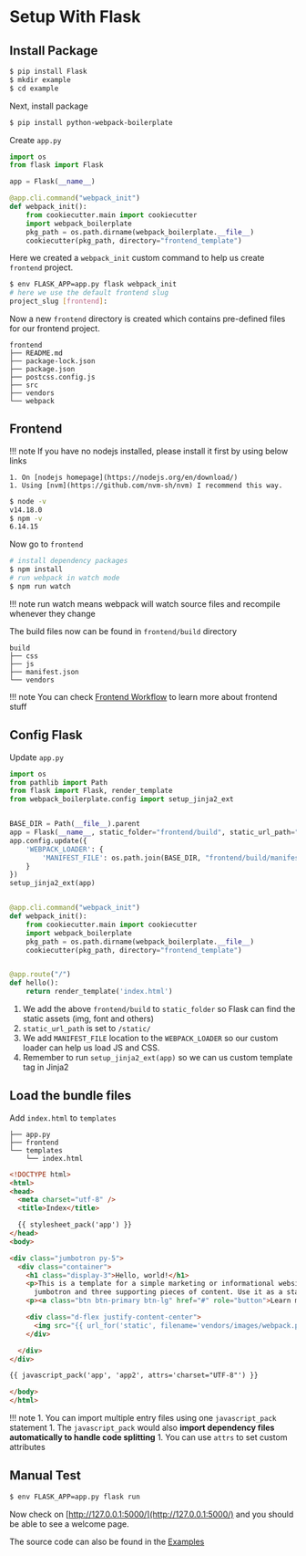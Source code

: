 # Setup With Flask

## Install Package

```bash
$ pip install Flask
$ mkdir example
$ cd example
```

Next, install package

```bash
$ pip install python-webpack-boilerplate
```

Create `app.py`

```python
import os
from flask import Flask

app = Flask(__name__)

@app.cli.command("webpack_init")
def webpack_init():
    from cookiecutter.main import cookiecutter
    import webpack_boilerplate
    pkg_path = os.path.dirname(webpack_boilerplate.__file__)
    cookiecutter(pkg_path, directory="frontend_template")
```

Here we created a `webpack_init` custom command to help us create `frontend` project.

```bash
$ env FLASK_APP=app.py flask webpack_init
# here we use the default frontend slug
project_slug [frontend]:
```

Now a new `frontend` directory is created which contains pre-defined files for our frontend project.

```
frontend
├── README.md
├── package-lock.json
├── package.json
├── postcss.config.js
├── src
├── vendors
└── webpack
```

## Frontend

!!! note
    If you have no nodejs installed, please install it first by using below links

    1. On [nodejs homepage](https://nodejs.org/en/download/)
    1. Using [nvm](https://github.com/nvm-sh/nvm) I recommend this way.

```bash
$ node -v
v14.18.0
$ npm -v
6.14.15
```

Now go to `frontend`

```bash
# install dependency packages
$ npm install
# run webpack in watch mode
$ npm run watch
```

!!! note
    run watch means webpack will watch source files and recompile whenever they change

The build files now can be found in `frontend/build` directory

```
build
├── css
├── js
├── manifest.json
└── vendors
```

!!! note
    You can check [Frontend Workflow](frontend.md) to learn more about frontend stuff

## Config Flask

Update `app.py`

```python
import os
from pathlib import Path
from flask import Flask, render_template
from webpack_boilerplate.config import setup_jinja2_ext


BASE_DIR = Path(__file__).parent
app = Flask(__name__, static_folder="frontend/build", static_url_path="/static/")
app.config.update({
    'WEBPACK_LOADER': {
        'MANIFEST_FILE': os.path.join(BASE_DIR, "frontend/build/manifest.json"),
    }
})
setup_jinja2_ext(app)


@app.cli.command("webpack_init")
def webpack_init():
    from cookiecutter.main import cookiecutter
    import webpack_boilerplate
    pkg_path = os.path.dirname(webpack_boilerplate.__file__)
    cookiecutter(pkg_path, directory="frontend_template")


@app.route("/")
def hello():
    return render_template('index.html')
```

1. We add the above `frontend/build` to `static_folder` so Flask can find the static assets (img, font and others)
1. `static_url_path` is set to `/static/`
1. We add `MANIFEST_FILE` location to the `WEBPACK_LOADER` so our custom loader can help us load JS and CSS.
1. Remember to run `setup_jinja2_ext(app)` so we can us custom template tag in Jinja2 

## Load the bundle files

Add `index.html` to `templates`

```
├── app.py
├── frontend
└── templates
    └── index.html
```

```html hl_lines="7 19 25"
<!DOCTYPE html>
<html>
<head>
  <meta charset="utf-8" />
  <title>Index</title>

  {{ stylesheet_pack('app') }}
</head>
<body>

<div class="jumbotron py-5">
  <div class="container">
    <h1 class="display-3">Hello, world!</h1>
    <p>This is a template for a simple marketing or informational website. It includes a large callout called a
      jumbotron and three supporting pieces of content. Use it as a starting point to create something more unique.</p>
    <p><a class="btn btn-primary btn-lg" href="#" role="button">Learn more »</a></p>

    <div class="d-flex justify-content-center">
      <img src="{{ url_for('static', filename='vendors/images/webpack.png') }}" class="img-fluid"/>
    </div>

  </div>
</div>

{{ javascript_pack('app', 'app2', attrs='charset="UTF-8"') }}

</body>
</html>
```

!!! note
    1. You can import multiple entry files using one `javascript_pack` statement
    1. The `javascript_pack` would also **import dependency files automatically to handle code splitting**
    1. You can use `attrs` to set custom attributes

## Manual Test

```bash
$ env FLASK_APP=app.py flask run
```

Now check on [http://127.0.0.1:5000/](http://127.0.0.1:5000/) and you should be able to see a welcome page.

The source code can also be found in the [Examples](https://github.com/AccordBox/python-webpack-boilerplate/tree/master/examples/)

